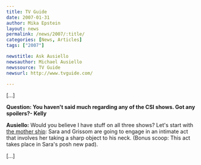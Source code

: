 ```yaml
---
title: TV Guide 
date: 2007-01-31
author: Mika Epstein
layout: news
permalink: /news/2007/:title/
categories: [News, Articles]
tags: ["2007"]

newstitle: Ask Ausiello
newsauthor: Michael Ausiello
newssource: TV Guide
newsurl: http://www.tvguide.com/

---
```


[...]

**Question: You haven't said much regarding any of the CSI shows. Got any spoilers?- Kelly**

**Ausiello:** Would you believe I have stuff on all three shows? Let's start with <U>the mother ship</u>: Sara and Grissom are going to engage in an intimate act that involves her taking a sharp object to his neck. (Bonus scoop: This act takes place in Sara's posh new pad).

[...]
